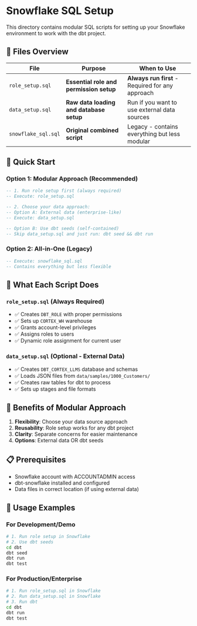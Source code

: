 # Snowflake SQL Setup

This directory contains modular SQL scripts for setting up your Snowflake environment to work with the dbt project.

## 📁 Files Overview

| File | Purpose | When to Use |
|------|---------|-------------|
| `role_setup.sql` | **Essential role and permission setup** | **Always run first** - Required for any approach |
| `data_setup.sql` | **Raw data loading and database setup** | Run if you want to use external data sources |
| `snowflake_sql.sql` | **Original combined script** | Legacy - contains everything but less modular |

## 🚀 Quick Start

### Option 1: Modular Approach (Recommended)
```sql
-- 1. Run role setup first (always required)
-- Execute: role_setup.sql

-- 2. Choose your data approach:
-- Option A: External data (enterprise-like)
-- Execute: data_setup.sql

-- Option B: Use dbt seeds (self-contained)
-- Skip data_setup.sql and just run: dbt seed && dbt run
```

### Option 2: All-in-One (Legacy)
```sql
-- Execute: snowflake_sql.sql
-- Contains everything but less flexible
```

## 🔧 What Each Script Does

### `role_setup.sql` (Always Required)
- ✅ Creates `DBT_ROLE` with proper permissions
- ✅ Sets up `CORTEX_WH` warehouse
- ✅ Grants account-level privileges
- ✅ Assigns roles to users
- ✅ Dynamic role assignment for current user

### `data_setup.sql` (Optional - External Data)
- ✅ Creates `DBT_CORTEX_LLMS` database and schemas
- ✅ Loads JSON files from `data/samples/1000_Customers/`
- ✅ Creates raw tables for dbt to process
- ✅ Sets up stages and file formats

## 🎯 Benefits of Modular Approach

1. **Flexibility**: Choose your data source approach
2. **Reusability**: Role setup works for any dbt project
3. **Clarity**: Separate concerns for easier maintenance
4. **Options**: External data OR dbt seeds

## 📋 Prerequisites

- Snowflake account with ACCOUNTADMIN access
- dbt-snowflake installed and configured
- Data files in correct location (if using external data)

## 🎪 Usage Examples

### For Development/Demo
```bash
# 1. Run role setup in Snowflake
# 2. Use dbt seeds
cd dbt
dbt seed
dbt run
dbt test
```

### For Production/Enterprise
```bash
# 1. Run role_setup.sql in Snowflake
# 2. Run data_setup.sql in Snowflake  
# 3. Run dbt
cd dbt
dbt run
dbt test
``` 